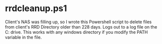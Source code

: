 # rrdcleanup.ps1
Client's NAS was filling up, so I wrote this Powershell script to delete files from client's RRD Directory older than 228 days. Logs out to a log file on the C: drive. This works with any windows directory if you modify the PATH variable in the file.
